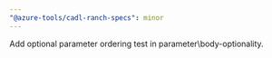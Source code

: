```yaml
---
"@azure-tools/cadl-ranch-specs": minor
---
```


Add optional parameter ordering test in parameter\body-optionality.
